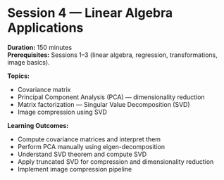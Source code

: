 # Session 4 — Linear Algebra Applications

**Duration:** 150 minutes  
**Prerequisites:** Sessions 1–3 (linear algebra, regression, transformations, image basics).  

**Topics:**
- Covariance matrix
- Principal Component Analysis (PCA) — dimensionality reduction
- Matrix factorization — Singular Value Decomposition (SVD)
- Image compression using SVD

**Learning Outcomes:**
- Compute covariance matrices and interpret them
- Perform PCA manually using eigen-decomposition
- Understand SVD theorem and compute SVD
- Apply truncated SVD for compression and dimensionality reduction
- Implement image compression pipeline